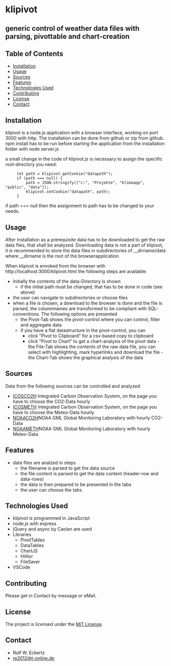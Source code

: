    # klipivot
   ## generic control of weather data files with parsing, pivottable and chart-creation

   ## Table of Contents
   - [Installation](#installation)
   - [Usage](#usage)
   - [Sources](#sources)
   - [Features](#features)
   - [Technologies Used](#technologies-used)
   - [Contributing](#contributing)
   - [License](#license)
   - [Contact](#contact)

   ## Installation
   klipivot is a node.js application with a browser interface, working on port 3000 with http.
   The installation can be done from github or zip from github.
   npm install has to be run before starting the application from the installation folder
   with node server.js

   a small change in the code of klipivot.js is necessary to assign the specific root-directory you need:
   ```
        let path = klipivot.getCookie("datapath");
        if (path === null) {
            path = JSON.stringify(["c:", "Projekte", "klimaapp", "public", "data"]);
            klipivot.setCookie("datapath", path);
        }
   ```
   if path === null then the assignment to path has to be changed to your needs.

   ## Usage
   After Installation as a prerequisite data has to be downloaded to get the raw data files,
   that shall be analyzed.
   Downloading data is not a part of klipivot, it is recommended to store the data files 
   in subdirectories of __dirname/data where __dirname is the root of the browserapplication.

   When klipivot is envoked from the browser with http://localhost:3000/klipivot.html
   the following steps are available:
   - Initially the contents of the data-Directory is shown
     - if the initial path must be changed, that has to be done in code (see above)
   - the user can navigate to subdirectories or choose files
   - when a file is chosen, a download to the browser is done and the file is parsed,
   the columnnames are transformed to be compliant with SQL-conventions. The following options are presented
     - the Pivot-Tab shows the pivot-control where you can control, filter and aggregate data
     - if you have a flat datastructure in the pivot-control, you can
       - click "Pivot to Clipboard" for a csv-based copy to clipboard
       - click "Pivot to Chart" to get a chart-analysis of the pivot data
    - the File-Tab shows the contents of the raw data file, you can select with highlighting,
      mark hyperlinks and download the file
    - the Chart-Tab shows the graphical analysis of the data  

   ## Sources
   Data from the following sources can be controlled and analyzed
   - <a href="https://data.icos-cp.eu/portal/#{%22filterCategories%22:{%22level%22:[1,2],%22theme%22:[%22atmosphere%22],%22project%22:[%22icos%22]}}">ICOSCO2H</a> Integrated Carbon Observation System, on the page you have to choose the CO2-Data hourly
  - <a href=https://data.icos-cp.eu/portal/#%7B%22filterCategories%22%3A%7B%22project%22%3A%5B%22icos%22%5D%2C%22stationclass%22%3A%5B%22ICOS%22%5D%2C%22theme%22%3A%5B%22atmosphere%22%5D%2C%22type%22%3A%5B%22atcMtoL2DataObject%22%5D%7D%7D>ICOSMETH</a> Integrated Carbon Observation System, on the page you have to choose the Meteo-Data hourly
  - <a href=https://gml.noaa.gov/aftp/data/greenhouse_gases/co2/in-situ/surface/>NOAACO2H</a>NOAA GML Global Monitoring Laboratory with hourly CO2-Data
  - <a href=https://gml.noaa.gov/aftp/data/meteorology/in-situ/>NOAAMETH</a>NOAA GML Global Monitoring Laboratory with hourly Meteo-Data

   ## Features
   - data files are analzed in steps
     - the filename is parsed to get the data source
     - the file content is parsed to get the data content (header-row and data-rows)
     - the data is then prepared to be presented in the tabs
     - the user can choose the tabs

   ## Technologies Used
   - klipivot is programmed in JavaScript
   - node.js with express
   - jQuery and async by Caolan are used
   - Libraries
     - PivotTables
     - DataTables
     - ChartJS
     - Hilitor
     - FileSaver
   - VSCode

   ## Contributing
   Please get in Contact by message or eMail.

   ## License
   The project is licensed under the [MIT License](LICENSE).

   ## Contact
   - Rolf W. Eckertz
   - re2012@t-online.de